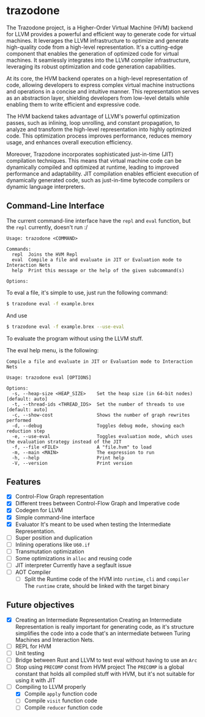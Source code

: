 # trazodone

The Trazodone project, is a Higher-Order Virtual Machine (HVM) backend for LLVM provides a powerful and efficient way to
generate code for virtual machines. It leverages the LLVM infrastructure to optimize and generate high-quality code from
a high-level representation. It's a cutting-edge component that enables the generation of optimized code for virtual
machines. It seamlessly integrates into the LLVM compiler infrastructure, leveraging its robust optimization and code
generation capabilities.

At its core, the HVM backend operates on a high-level representation of code, allowing developers to express complex
virtual machine instructions and operations in a concise and intuitive manner. This representation serves as an
abstraction layer, shielding developers from low-level details while enabling them to write efficient and expressive
code.

The HVM backend takes advantage of LLVM's powerful optimization passes, such as inlining, loop unrolling, and constant
propagation, to analyze and transform the high-level representation into highly optimized code. This optimization
process improves performance, reduces memory usage, and enhances overall execution efficiency.

Moreover, Trazodone incorporates sophisticated just-in-time (JIT) compilation techniques. This means that virtual
machine code can be dynamically compiled and optimized at runtime, leading to improved performance and adaptability. JIT
compilation enables efficient execution of dynamically generated code, such as just-in-time bytecode compilers or
dynamic language interpreters.

## Command-Line Interface

The current command-line interface have the `repl` and `eval` function, but the `repl` currently, doesn't run :/

```
Usage: trazodone <COMMAND>

Commands:
  repl  Joins the HVM Repl
  eval  Compile a file and evaluate in JIT or Evaluation mode to Interaction Nets
  help  Print this message or the help of the given subcommand(s)

Options:
```

To eval a file, it's simple to use, just run the following command:

```bash
$ trazodone eval -f example.brex
```

And use 

```bash
$ trazodone eval -f example.brex --use-eval
```

To evaluate the program without using the LLVM stuff.

The eval help menu, is the following:

```
Compile a file and evaluate in JIT or Evaluation mode to Interaction Nets

Usage: trazodone eval [OPTIONS]

Options:
  -s, --heap-size <HEAP_SIZE>    Set the heap size (in 64-bit nodes) [default: auto]
  -t, --thread-ids <THREAD_IDS>  Set the number of threads to use [default: auto]
  -c, --show-cost                Shows the number of graph rewrites performed
  -d, --debug                    Toggles debug mode, showing each reduction step
  -e, --use-eval                 Toggles evaluation mode, which uses the evaluation strategy instead of the JIT
  -f, --file <FILE>              A "file.hvm" to load
  -m, --main <MAIN>              The expression to run
  -h, --help                     Print help
  -V, --version                  Print version
```

## Features

- [x] Control-Flow Graph representation
- [x] Different trees between Control-Flow Graph and Imperative code
- [x] Codegen for LLVM
- [x] Simple command-line interface
- [x] Evaluator
  It's meant to be used when testing the Intermediate Representation.
- [ ] Super position and duplication
- [ ] Inlining operations like `U60.if`
- [ ] Transmutation optimization
- [ ] Some optimizations in `alloc` and reusing code
- [ ] JIT interpreter
  Currently have a segfault issue
- [ ] AOT Compiler
  - [ ] Split the Runtime code of the HVM into `runtime`, `cli` and `compiler`
    The `runtime` crate, should be linked with the target binary

## Future objectives

- [x] Creating an Intermediate Representation
  Creating an Intermediate Representation is really important for generating code, as it's structure simplifies the code
  into a code that's an intermediate between Turing Machines and Interaction Nets.
- [ ] REPL for HVM
- [ ] Unit testing
- [ ] Bridge between Rust and LLVM to test eval without having to use an `Arc`
- [ ] Stop using `PRECOMP` const from HVM project
  The `PRECOMP` is a global constant that holds all compiled stuff with HVM, but it's not suitable for using it with JIT
- [ ] Compiling to LLVM properly
    -  [x] Compile `apply` function code
    -  [ ] Compile `visit` function code
    -  [ ] Compile `reducer` function code
